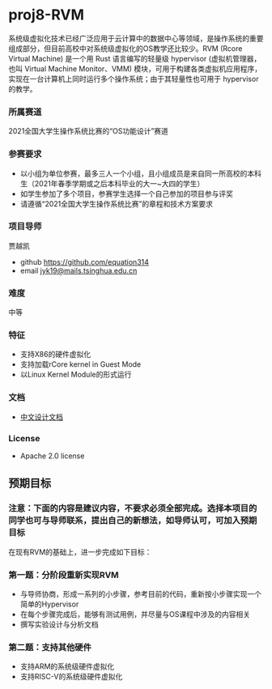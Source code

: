 # proj8-RVM
系统级虚拟化技术已经广泛应用于云计算中的数据中心等领域，是操作系统的重要组成部分，但目前高校中对系统级虚拟化的OS教学还比较少。RVM (Rcore Virtual Machine) 是一个用 Rust 语言编写的轻量级 hypervisor (虚拟机管理器，也叫 Virtual Machine Monitor、VMM) 模块，可用于构建各类虚拟机应用程序，实现在一台计算机上同时运行多个操作系统；由于其轻量性也可用于 hypervisor 的教学。

### 所属赛道

2021全国大学生操作系统比赛的“OS功能设计”赛道

### 参赛要求
- 以小组为单位参赛，最多三人一个小组，且小组成员是来自同一所高校的本科生（2021年春季学期或之后本科毕业的大一~大四的学生）
- 如学生参加了多个项目，参赛学生选择一个自己参加的项目参与评奖
- 请遵循“2021全国大学生操作系统比赛”的章程和技术方案要求

### 项目导师

贾越凯
- github https://github.com/equation314
- email jyk19@mails.tsinghua.edu.cn

### 难度

中等

### 特征

- 支持X86的硬件虚拟化
- 支持加载rCore kernel in Guest Mode
- 以Linux Kernel Module的形式运行

### 文档

- [中文设计文档](https://github.com/rcore-os/RVM/wiki)

### License

- Apache 2.0 license

## 预期目标

### 注意：下面的内容是建议内容，不要求必须全部完成。选择本项目的同学也可与导师联系，提出自己的新想法，如导师认可，可加入预期目标

在现有RVM的基础上，进一步完成如下目标：

### 第一题：分阶段重新实现RVM

- 与导师协商，形成一系列的小步骤，参考目前的代码，重新按小步骤实现一个简单的Hypervisor
- 在每个步骤完成后，能够有测试用例，并尽量与OS课程中涉及的内容相关
- 撰写实验设计与分析文档


### 第二题：支持其他硬件

- 支持ARM的系统级硬件虚拟化
- 支持RISC-V的系统级硬件虚拟化


